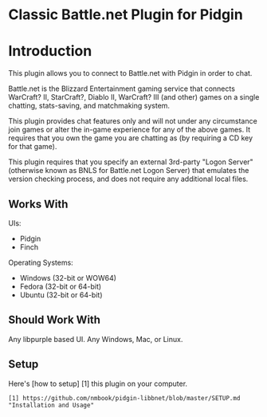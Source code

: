 # Classic Battle.net Plugin for Pidgin

Introduction
============

This plugin allows you to connect to Battle.net with Pidgin in order to chat.

Battle.net is the Blizzard Entertainment gaming service that connects WarCraft? II, StarCraft?, Diablo II, WarCraft? III (and other) games on a single chatting, stats-saving, and matchmaking system.

This plugin provides chat features only and will not under any circumstance join games or alter the in-game experience for any of the above games. It requires that you own the game you are chatting as (by requiring a CD key for that game).

This plugin requires that you specify an external 3rd-party "Logon Server" (otherwise known as BNLS for Battle.net Logon Server) that emulates the version checking process, and does not require any additional local files.


Works With
----------

UIs:
* Pidgin
* Finch

Operating Systems:
* Windows (32-bit or WOW64)
* Fedora (32-bit or 64-bit)
* Ubuntu (32-bit or 64-bit)


Should Work With
----------------

Any libpurple based UI.
Any Windows, Mac, or Linux.


Setup
-----

Here's [how to setup] [1] this plugin on your computer.

    [1] https://github.com/nmbook/pidgin-libbnet/blob/master/SETUP.md "Installation and Usage"
